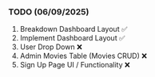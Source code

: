 ### TODO (06/09/2025)

1. Breakdown Dashboard Layout ✅
2. Implement Dashboard Layout ✅
3. User Drop Down ❌
4. Admin Movies Table (Movies CRUD) ❌
5. Sign Up Page UI / Functionality ❌
